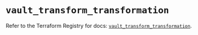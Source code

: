 # `vault_transform_transformation`

Refer to the Terraform Registry for docs: [`vault_transform_transformation`](https://registry.terraform.io/providers/hashicorp/vault/4.1.0/docs/resources/transform_transformation).

